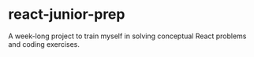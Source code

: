 # react-junior-prep
A week-long project to train myself in solving conceptual React problems and coding exercises.
